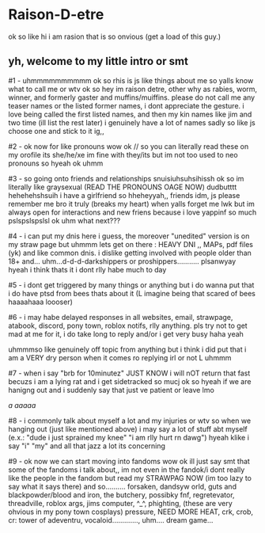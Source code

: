 # Raison-D-etre
 ok so like hi i am rasion that is so onvious (get a load of this guy.)

## yh, welcome to my little intro or smt

#1 - uhmmmmmmmmmm ok so rhis is js like things about me so yalls know what to call me or wtv
ok so hey im raison detre, other why as rabies, worm, winner, and formerly gaster and muffins/muiffins. please do not call me any teaser names or the listed former names, i dont appreciate the gesture. i love being called the first listed names, and then my kin names like jim and two time (ill list the rest later) i genuinely have a lot of names sadly so like js choose one and stick to it ig,,

#2 - ok now for like pronouns wow ok // so you can literally read these on my orofile its she/he/xe im fine with they/its but im not too used to neo pronouns so hyeah ok uhmm
  
#3 - so going onto friends and relationships snuisiuhsuhsihissh ok so im literally like graysexual (READ THE PRONOUNS OAGE NOW) dudbutttt hehehehshsuih i have a girlfriend so hheheyyah,, friends idm, js please remember me bro it truly (breaks my heart) when yalls forget me lwk but im always open for interactions and new friens because i love yappinf so much pslspslspslsl ok
uhm what next???

#4 - i can put my dnis here i guess, the moreover "unedited" version is on my straw page but uhmmm lets get on there : HEAVY DNI ,, MAPs, pdf files (yk) and like common dnis. i dislike getting involved with people older than 18+ and... uhm...d-d-d-darkshippers or proshippers........... plsanwyay hyeah i think thats it i dont rlly habe much to day

#5 - i dont get triggered by many things or anything but i do wanna put that i do have ptsd from bees thats about it (L imagine being that scared of bees haaaahaaa loooser)

#6 - i may habe delayed responses in all websites, email, strawpage, atabook, discord, pony town, roblox notifs, rlly anything. pls try not to get mad at me for it, i do take long to reply and/or i get very busy haha yeah

uhmmmso like genuinely off topic from anything but i think i did put that i am a VERY dry person when it comes ro replying irl or not L uhmmm

#7 - when i say "brb for 10minutez" JUST KNOW i will nOT return that fast becuzs i am a lying rat and i get sidetracked so mucj ok so hyeah if we are hanigng out and i suddenly say that just ve patient or leave lmo

*a
aaaaa*

#8 - i commonly talk about myself a lot and my injuries or wtv so when we hanging out (just like mentioned above) i may say a lot of stuff abt myself (e.x.: "dude i just sprained my knee" "i am rlly hurt rn dawg") hyeah klike i say "i" "my" and all that jazz a lot its concerning

#9 - ok now we can start moving into fandoms wow ok ill just say smt that some of the fandoms i talk about,, im not even in the fandok/i dont really like the people in the fandom but read my STRAWPAG NOW (im too lazy to say what it says there) and so.......... forsaken, dandsyw orld, guts and blackpowder/blood and iron, the butchery, possibky fnf, regretevator, threadville, roblox args, jims computer, ^_^, phighting, (these are very ohvious in my pony town cosplays) pressure, NEED MORE HEAT, crk, crob, cr: tower of adeventru, vocaloid............., uhm.... dream game...

